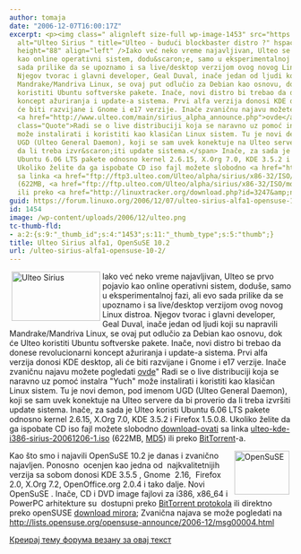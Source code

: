 ```yaml
---
author: tomaja
date: "2006-12-07T16:00:17Z"
excerpt: <p><img class=" alignleft size-full wp-image-1453" src="https://linuxo.org/wp-content/uploads/2006/12/ulteo.png"
  alt="Ulteo Sirius " title="Ulteo - budući blockbaster distro ?" hspace="4" width="158"
  height="88" align="left" />Iako već neko vreme najavljivan, Ulteo se prvo pojavio
  kao online operativni sistem, dodu&scaron;e, samo u eksperimentalnoj fazi, ali evo
  sada prilike da se upoznamo i sa live/desktop verzijom ovog novog Linux distroa.
  Njegov tvorac i glavni developer, Geal Duval, inače jedan od ljudi koji su napravili
  Mandrake/Mandriva Linux, se ovaj put odlučio za Debian kao osnovu, dok će Ulteo
  koristiti Ubuntu softverske pakete. Inače, novi distro bi trebao da donese revolucionarni
  koncept ažuriranja i update-a sistema. Prvi alfa verzija donosi KDE desktop, ali
  će biti razvijane i Gnome i e17 verzije. Inače zvaničnu najavu možete pogledati
  <a href="http://www.ulteo.com/main/sirius_alpha_announce.php">ovde</a>&quot; <span
  class="Quote">Radi se o live distribuciji koja se naravno uz pomoć instalra &quot;Yuch&quot;
  može instalirati i koristiti kao klasičan Linux sistem. Tu je novi demon, pod imenom
  UGD (Ulteo General Daemon), koji se sam uvek konektuje na Ulteo servere da bi proverio
  da li treba izvr&scaron;iti update sistema.</span> Inače, za sada je Ulteo koristi
  Ubuntu 6.06 LTS pakete odnosno kernel 2.6.15, X.Org 7.0, KDE 3.5.2 i Firefox 1.5.0.8.
  Ukoliko želite da ga ispobate CD iso fajl možete slobodno <a href="http://www.ulteo.com/main/download.php">download-ovati</a>
  sa linka <a href="ftp://ftp3.ulteo.com/Ulteo/alpha/sirius/x86-32/ISO/ulteo-kde-i386-sirius-20061206-1.iso">ulteo-kde-i386-sirius-20061206-1.iso</a>
  (622MB, <a href="ftp://ftp.ulteo.com/Ulteo/alpha/sirius/x86-32/ISO/md5sums">MD5</a>)
  ili preko <a href="http://linuxtracker.org/download.php?id=3247&amp;name=ulteo-kde-i386-sirius-20061206-1.iso.torrent">BitTorrent</a>-a.</p>
guid: https://forum.linuxo.org/2006/12/07/ulteo-sirius-alfa1-opensuse-10-2/
id: 1454
image: /wp-content/uploads/2006/12/ulteo.png
tc-thumb-fld:
- a:2:{s:9:"_thumb_id";s:4:"1453";s:11:"_thumb_type";s:5:"thumb";}
title: Ulteo Sirius alfa1, OpenSuSE 10.2
url: /ulteo-sirius-alfa1-opensuse-10-2/
---
```

<img class=" alignleft size-full wp-image-1453" src="https://linuxo.org/wp-content/uploads/2006/12/ulteo.png" alt="Ulteo Sirius " title="Ulteo - budući blockbaster distro ?" hspace="4" width="158" height="88" align="left" />Iako već neko vreme najavljivan, Ulteo se prvo pojavio kao online operativni sistem, dodu&scaron;e, samo u eksperimentalnoj fazi, ali evo sada prilike da se upoznamo i sa live/desktop verzijom ovog novog Linux distroa. Njegov tvorac i glavni developer, Geal Duval, inače jedan od ljudi koji su napravili Mandrake/Mandriva Linux, se ovaj put odlučio za Debian kao osnovu, dok će Ulteo koristiti Ubuntu softverske pakete. Inače, novi distro bi trebao da donese revolucionarni koncept ažuriranja i update-a sistema. Prvi alfa verzija donosi KDE desktop, ali će biti razvijane i Gnome i e17 verzije. Inače zvaničnu najavu možete pogledati [ovde](http://www.ulteo.com/main/sirius_alpha_announce.php)" <span class="Quote">Radi se o live distribuciji koja se naravno uz pomoć instalra "Yuch" može instalirati i koristiti kao klasičan Linux sistem. Tu je novi demon, pod imenom UGD (Ulteo General Daemon), koji se sam uvek konektuje na Ulteo servere da bi proverio da li treba izvr&scaron;iti update sistema.</span> Inače, za sada je Ulteo koristi Ubuntu 6.06 LTS pakete odnosno kernel 2.6.15, X.Org 7.0, KDE 3.5.2 i Firefox 1.5.0.8. Ukoliko želite da ga ispobate CD iso fajl možete slobodno [download-ovati](http://www.ulteo.com/main/download.php) sa linka [ulteo-kde-i386-sirius-20061206-1.iso](ftp://ftp3.ulteo.com/Ulteo/alpha/sirius/x86-32/ISO/ulteo-kde-i386-sirius-20061206-1.iso) (622MB, [MD5](ftp://ftp.ulteo.com/Ulteo/alpha/sirius/x86-32/ISO/md5sums)) ili preko [BitTorrent](http://linuxtracker.org/download.php?id=3247&name=ulteo-kde-i386-sirius-20061206-1.iso.torrent)-a.

<!--break-->

<img class=" alignright size-full wp-image-1450" src="https://linuxo.org/wp-content/uploads/2006/12/Opensuse.gif" alt="OpenSuSE" title="OpenSuSE" hspace="4" width="98" height="78" align="right" /> Kao &scaron;to smo i najavili OpenSuSE 10.2 je danas i zvanično najavljen. Ponosno&nbsp; ocenjen kao jedna od&nbsp; najkvalitetnijih&nbsp; verzija sa sobom donosi KDE 3.5.5 , Gnome&nbsp; 2.16,&nbsp; Firefox 2.0, X.Org 7.2, OpenOffice.org 2.0.4 i tako dalje. Novi OpenSuSE . Inače, CD i DVD image fajlovi za i386, x86_64 i PowerPC arhitekture su&nbsp; dostupni preko [BitTorrent protokola](http://en.opensuse.org/Released_Version#BitTorrent) ili direktno preko openSUSE [download mirora](http://en.opensuse.org/Mirrors_Released_Version); Zvanična najava se može pogledati na <http://lists.opensuse.org/opensuse-announce/2006-12/msg00004.html> 

[Креирај тему форума везану за овај текст](https://linuxo.org/nova-tema-na-forumu/?se_pid=1454)